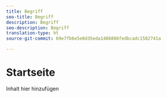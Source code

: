 ```yaml
---
title: Begriff
seo-title: Begriff
description: Begriff
seo-description: Begriff
translation-type: ht
source-git-commit: 69e7fb6e5e0d35eda1486886fedbcadc1582741a

---
```



# Startseite

Inhalt hier hinzufügen